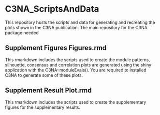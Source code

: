 # C3NA_ScriptsAndData
This repository hosts the scripts and data for generating and recreating the plots shown in the C3NA publication. The main repository for the C3NA package needed 

## Supplement Figures Figures.rmd
This rmarkdown includes the scripts used to create the module patterns, silhouette, consensus and correlation plots are generated using the shiny application with the C3NA::moduleEvals(). You are required to installed C3NA to generate some of these plots. 

## Supplement Result Plot.rmd
This rmarkdown includes the scripts used to create the supplementary figures for the supplementary results. 

